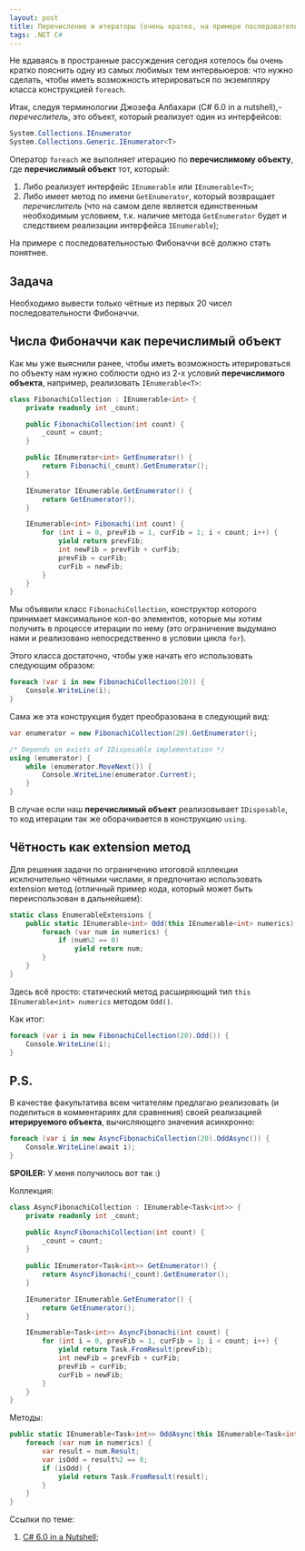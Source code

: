 ```yaml
---
layout: post
title: Перечисление и итераторы (очень кратко, на примере последовательности Фибоначчи)
tags: .NET C#
---
```


Не вдаваясь в пространные рассуждения сегодня хотелось бы очень кратко пояснить одну из самых любимых тем интервьюеров: что нужно сделать, чтобы иметь возможность итерироваться по экземпляру класса конструкцией `foreach`.

Итак, следуя терминологии Джозефа Албахари (C# 6.0 in a nutshell),- *перечеслитель*, это объект, который реализует один из интерфейсов:

```c#
System.Collections.IEnumerator
System.Collections.Generic.IEnumerator<T>
```

Оператор `foreach` же выполняет итерацию по **перечислимому объекту**, где **перечислимый объект** тот, который:
1. Либо реализует интерфейс `IEnumerable` или `IEnumerable<T>`;
2. Либо имеет метод по имени `GetEnumerator`, который возвращает *перечислитель* (что на самом деле является единственным необходимым условием, т.к. наличие метода `GetEnumerator` будет и следствием реализации интерфейса `IEnumerable`);

На примере с последовательностью Фибоначчи всё должно стать понятнее.

## Задача

Необходимо вывести только чётные из первых 20 чисел последовательности Фибоначчи.

## Числа Фибоначчи как перечислимый объект

Как мы уже выяснили ранее, чтобы иметь возможность итерироваться по объекту нам нужно соблюсти одно из 2-х условий **перечислимого объекта**, например, реализовать `IEnumerable<T>`:

```c#
class FibonachiCollection : IEnumerable<int> {
    private readonly int _count;

    public FibonachiCollection(int count) {
        _count = count;
    }

    public IEnumerator<int> GetEnumerator() {
        return Fibonachi(_count).GetEnumerator();
    }

    IEnumerator IEnumerable.GetEnumerator() {
        return GetEnumerator();
    }

    IEnumerable<int> Fibonachi(int count) {
        for (int i = 0, prevFib = 1, curFib = 1; i < count; i++) {
            yield return prevFib;
            int newFib = prevFib + curFib;
            prevFib = curFib;
            curFib = newFib;
        }
    }
}
```

Мы объявили класс `FibonachiCollection`, конструктор которого принимает максимальное кол-во элементов, которые мы хотим получить в процессе итерации по нему (это ограничение выдумано нами и реализовано непосредственно в условии цикла `for`).

Этого класса достаточно, чтобы уже начать его использовать следующим образом:

```c#
foreach (var i in new FibonachiCollection(20)) {
    Console.WriteLine(i);
}
```

Сама же эта конструкция будет преобразована в следующий вид:

```c#
var enumerator = new FibonachiCollection(20).GetEnumerator();

/* Depends on exists of IDisposable implementation */
using (enumerator) {
    while (enumerator.MoveNext()) {
        Console.WriteLine(enumerator.Current);
    }
}
```

В случае если наш **перечислимый объект** реализовывает `IDisposable`, то код итерации так же оборачивается в конструкцию `using`.

## Чётность как extension метод

Для решения задачи по ограничению итоговой коллекции исключительно чётными числами, я предпочитаю использовать extension метод (отличный пример кода, который может быть переиспользован в дальнейшем):

```c#
static class EnumerableExtensions {
    public static IEnumerable<int> Odd(this IEnumerable<int> numerics) {
        foreach (var num in numerics) {
            if (num%2 == 0)
                yield return num;
        }
    }
}
```

Здесь всё просто: статический метод расширяющий тип `this IEnumerable<int> numerics` методом `Odd()`.

Как итог:

```c#
foreach (var i in new FibonachiCollection(20).Odd()) {
    Console.WriteLine(i);
}
```

## P.S.

В качестве факультатива всем читателям предлагаю реализовать (и поделиться в комментариях для сравнения) своей реализацией **итерируемого объекта**, вычисляющего значения асинхронно:

```c#
foreach (var i in new AsyncFibonachiCollection(20).OddAsync()) {
    Console.WriteLine(await i);
}
```

**SPOILER:**
У меня получилось вот так :)

Коллекция:

```c#
class AsyncFibonachiCollection : IEnumerable<Task<int>> {
    private readonly int _count;

    public AsyncFibonachiCollection(int count) {
        _count = count;
    }
    
    public IEnumerator<Task<int>> GetEnumerator() {
        return AsyncFibonachi(_count).GetEnumerator();
    }

    IEnumerator IEnumerable.GetEnumerator() {
        return GetEnumerator();
    }

    IEnumerable<Task<int>> AsyncFibonachi(int count) {
        for (int i = 0, prevFib = 1, curFib = 1; i < count; i++) {
            yield return Task.FromResult(prevFib);
            int newFib = prevFib + curFib;
            prevFib = curFib;
            curFib = newFib;
        }
    }
}
```

Методы:

```c#
public static IEnumerable<Task<int>> OddAsync(this IEnumerable<Task<int>> numerics) {
    foreach (var num in numerics) {
        var result = num.Result;
        var isOdd = result%2 == 0;
        if (isOdd) {
            yield return Task.FromResult(result);
        }
    }
}
```

Ссылки по теме:
1. [C# 6.0 in a Nutshell](http://www.albahari.com/nutshell/);